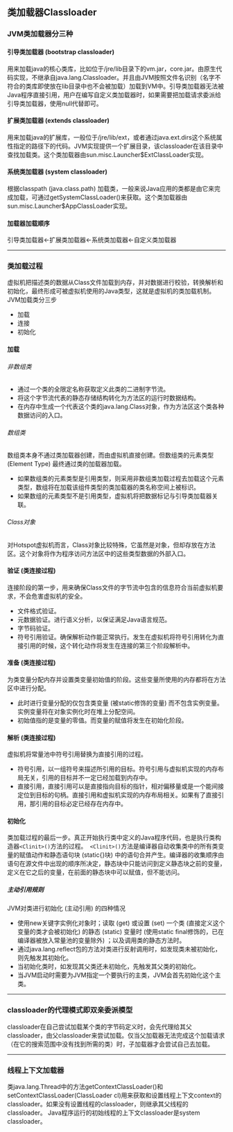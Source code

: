 ## 类加载器Classloader

### JVM类加载器分三种
#### 引导类加载器 (bootstrap classloader)
用来加载java的核心类库，比如位于/jre/lib目录下的vm.jar，core.jar。由原生代码实现，不继承自java.lang.Classloader。并且由JVM按照文件名识别（名字不符合的类库即使放在lib目录中也不会被加载）加载到VM中。引导类加载器无法被Java程序直接引用，用户在编写自定义类加载器时，如果需要把加载请求委派给引导类加载器，使用null代替即可。
#### 扩展类加载器 (extends classloader)
用来加载java的扩展库，一般位于/jre/lib/ext，或者通过java.ext.dirs这个系统属性指定的路径下的代码。JVM实现提供一个扩展目录，该classloader在该目录中查找加载类。这个类加载器由sun.misc.Launcher$ExtClassLoader实现。
#### 系统类加载器 (system classloader)
根据classpath  (java.class.path) 加载类，一般来说Java应用的类都是由它来完成加载，可通过getSystemClassLoader()来获取。这个类加载器由sun.misc.Launcher$AppClassLoader实现。
#### 加载器加载顺序
引导类加载器<-扩展类加载器<-系统类加载器<-自定义类加载器
***

### 类加载过程
虚拟机把描述类的数据从Class文件加载到内存，并对数据进行校验，转换解析和初始化，最终形成可被虚拟机使用的Java类型，这就是虚拟机的类加载机制。
JVM加载类分三步
* 加载
* 连接
* 初始化

#### 加载
###### 非数组类
* 通过一个类的全限定名称获取定义此类的二进制字节流。
* 将这个字节流代表的静态存储结构转化为方法区的运行时数据结构。
* 在内存中生成一个代表这个类的java.lang.Class对象，作为方法区这个类各种数据访问的入口。

###### 数组类
数组类本身不通过类加载器创建，而由虚拟机直接创建。但数组类的元素类型 (Element Type) 最终通过类的加载器加载。
* 如果数组类的元素类型是引用类型，则采用非数组类加载过程去加载这个元素类型，数组将在加载该组件类型的类加载器的类名称空间上被标识。
* 如果数组的元素类型不是引用类型，虚拟机将把数据标记与引导类加载器关联。

###### Class对象
对Hotspot虚拟机而言，Class对象比较特殊，它虽然是对象，但却存放在方法区。这个对象将作为程序访问方法区中的这些类型数据的外部入口。

#### 验证 (类连接过程)
连接阶段的第一步，用来确保Class文件的字节流中包含的信息符合当前虚拟机要求，不会危害虚拟机的安全。
* 文件格式验证。
* 元数据验证。进行语义分析，以保证满足Java语言规范。
* 字节码验证。
* 符号引用验证。确保解析动作能正常执行。发生在虚拟机将符号引用转化为直接引用的时候，这个转化动作将发生在连接的第三个阶段解析中。

#### 准备 (类连接过程)
为类变量分配内存并设置类变量初始值的阶段。这些变量所使用的内存都将在方法区中进行分配。
* 此时进行变量分配的仅包含类变量 (被static修饰的变量) 而不包含实例变量。实例变量将在对象实例化时在堆上分配空间。
* 初始值指的是变量的零值。而变量的赋值将发生在初始化阶段。

#### 解析 (类连接过程)
虚拟机将常量池中符号引用替换为直接引用的过程。
* 符号引用，以一组符号来描述所引用的目标。符号引用与虚拟机实现的内存布局无关，引用的目标并不一定已经加载到内存中。
* 直接引用，直接引用可以是直接指向目标的指针，相对偏移量或是一个能间接定位到目标的句柄。直接引用和虚拟机实现的内存布局相关。如果有了直接引用，那引用的目标必定已经存在内存中。

#### 初始化
类加载过程的最后一步。真正开始执行类中定义的Java程序代码，也是执行类构造器```<Clinit>()```方法的过程。``` <Clinit>()```方法是编译器自动收集类中的所有类变量的赋值动作和静态语句块 (static{}块) 中的语句合并产生。编译器的收集顺序由语句在源文件中出现的顺序所决定，静态块中只能访问到定义静态块之前的变量，定义在它之后的变量，在前面的静态块中可以赋值，但不能访问。
##### 主动引用规则
JVM对类进行初始化 (主动引用) 的四种情况
* 使用new关键字实例化对象时；读取 (get) 或设置 (set) 一个类 (直接定义这个变量的类才会被初始化) 的静态 (static) 变量时 (使用static final修饰的，已在编译器被放入常量池的变量除外) ；以及调用类的静态方法时。
* 通过java.lang.reflect包的方法对类进行反射调用时，如发现类未被初始化，则先触发其初始化。
* 当初始化类时，如发现其父类还未初始化，先触发其父类的初始化。
* 当JVM启动时需要为JVM指定一个要执行的主类，JVM会首先初始化这个主类。
***

### classloader的代理模式即双亲委派模型
classloader在自己尝试加载某个类的字节码定义时，会先代理给其父classloader，由父classloader来尝试加载。仅当父加载器无法完成这个加载请求（在它的搜索范围中没有找到所需的类）时，子加载器才会尝试自己去加载。
***

### 线程上下文加载器
类java.lang.Thread中的方法getContextClassLoader()和setContextClassLoader(ClassLoader cl)用来获取和设置线程上下文context的classloader。如果没有设置线程的classloader，则继承其父线程的classloader。
Java程序运行的初始线程的上下文classloader是system classloader。
